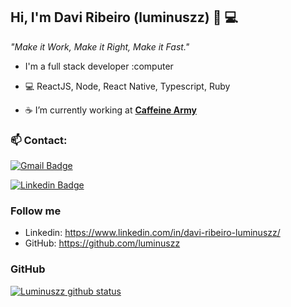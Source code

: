 
## Hi, I'm Davi Ribeiro (luminuszz) 👋 💻


*"Make it Work, Make it Right, Make it Fast."*

 - I'm a full stack developer :computer 
 
 - :computer:   ReactJS, Node, React Native, Typescript, Ruby
 
 - :coffee:     I’m currently working at **[Caffeine Army](https://www.caffeinearmy.com.br/)**

 ### 📫 Contact: 
[![Gmail Badge](https://img.shields.io/badge/-davi5.ribeiro.contato@gmail.com-c14438?style=flat-square&logo=Gmail&logoColor=white&link=mailto:davi5.ribeiro.contato@gmail.com)](mailto:davi5.ribeiro.contato@gmail.com)

[![Linkedin Badge](https://img.shields.io/badge/davi-ribeiro-luminuszz?style=flat-square&logo=Linkedin&logoColor=white&link=https://www.linkedin.com/in/davi-ribeiro-luminuszz-3392bb153/)](https://www.linkedin.com/in/davi-ribeiro-luminuszz/) 

### Follow me

  
- Linkedin: https://www.linkedin.com/in/davi-ribeiro-luminuszz/
- GitHub: https://github.com/luminuszz

### GitHub

[![Luminuszz github status](https://github-readme-stats.vercel.app/api?username=luminuszz)](https://github.com/luminuszz/github-readme-stats)

